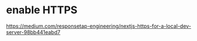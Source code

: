 # enable HTTPS

https://medium.com/responsetap-engineering/nextjs-https-for-a-local-dev-server-98bb441eabd7